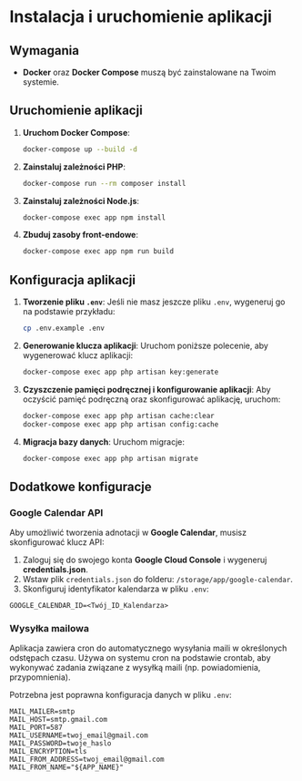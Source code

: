# Instalacja i uruchomienie aplikacji

## Wymagania
- **Docker** oraz **Docker Compose** muszą być zainstalowane na Twoim systemie.

## Uruchomienie aplikacji

1. **Uruchom Docker Compose**:
    ```bash
    docker-compose up --build -d
    ```

2. **Zainstaluj zależności PHP**:
    ```bash
    docker-compose run --rm composer install
    ```

3. **Zainstaluj zależności Node.js**:
    ```bash
    docker-compose exec app npm install
    ```

4. **Zbuduj zasoby front-endowe**:
    ```bash
    docker-compose exec app npm run build
    ```

## Konfiguracja aplikacji

1. **Tworzenie pliku `.env`**:
    Jeśli nie masz jeszcze pliku `.env`, wygeneruj go na podstawie przykładu:
    ```bash
    cp .env.example .env
    ```

2. **Generowanie klucza aplikacji**:
    Uruchom poniższe polecenie, aby wygenerować klucz aplikacji:
    ```bash
    docker-compose exec app php artisan key:generate
    ```

3. **Czyszczenie pamięci podręcznej i konfigurowanie aplikacji**:
    Aby oczyścić pamięć podręczną oraz skonfigurować aplikację, uruchom:
    ```bash
    docker-compose exec app php artisan cache:clear
    docker-compose exec app php artisan config:cache
    ```

4. **Migracja bazy danych**:
    Uruchom migracje:
    ```bash
    docker-compose exec app php artisan migrate
    ```

## Dodatkowe konfiguracje

### Google Calendar API

Aby umożliwić tworzenia adnotacji w **Google Calendar**, musisz skonfigurować klucz API:

1. Zaloguj się do swojego konta **Google Cloud Console** i wygeneruj **credentials.json**.
2. Wstaw plik `credentials.json` do folderu: `/storage/app/google-calendar`.
3. Skonfiguruj identyfikator kalendarza w pliku `.env`:
```dotenv
GOOGLE_CALENDAR_ID=<Twój_ID_Kalendarza>
```

### Wysyłka mailowa

Aplikacja zawiera cron do automatycznego wysyłania maili w określonych odstępach czasu. Używa on systemu cron na podstawie crontab, aby wykonywać zadania związane z wysyłką maili (np. powiadomienia, przypomnienia).

Potrzebna jest poprawna konfiguracja danych w pliku `.env`:

```dotenv
MAIL_MAILER=smtp
MAIL_HOST=smtp.gmail.com
MAIL_PORT=587
MAIL_USERNAME=twoj_email@gmail.com
MAIL_PASSWORD=twoje_haslo
MAIL_ENCRYPTION=tls
MAIL_FROM_ADDRESS=twoj_email@gmail.com
MAIL_FROM_NAME="${APP_NAME}"
```
